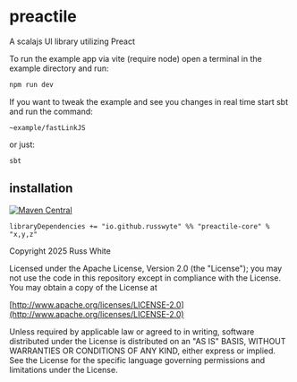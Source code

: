 # preactile
A scalajs UI library utilizing Preact

To run the example app via vite (require node) open a terminal in the example directory and run:

```zsh
npm run dev
```
If you want to tweak the example and see you changes in real time start sbt and run the command:
```
~example/fastLinkJS
```
or just:
```
sbt 
```

## installation
[![Maven Central](https://img.shields.io/maven-central/v/io.github.russwyte/prectile-core_sjs1_3.svg)](https://mvnrepository.com/artifact/io.github.russwyte/prectile-core_sjs1_3)

```libraryDependencies += "io.github.russwyte" %% "preactile-core" % "x,y,z"```


Copyright 2025 Russ White

Licensed under the Apache License, Version 2.0 (the "License");
you may not use the code in this repository except in compliance with the License.
You may obtain a copy of the License at

[http://www.apache.org/licenses/LICENSE-2.0](http://www.apache.org/licenses/LICENSE-2.0)

Unless required by applicable law or agreed to in writing, software
distributed under the License is distributed on an "AS IS" BASIS,
WITHOUT WARRANTIES OR CONDITIONS OF ANY KIND, either express or implied.
See the License for the specific language governing permissions and
limitations under the License.